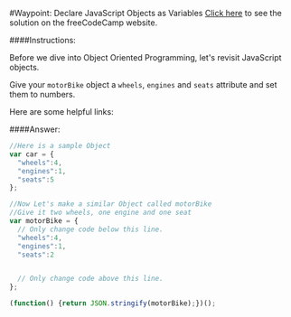 #Waypoint: Declare JavaScript Objects as Variables
<a href="http://freecodecamp.com/challenges/Waypoint:%20Declare%20JavaScript%20Objects%20as%20Variables?solution=%2F%2FHere%20is%20a%20sample%20Object%0Avar%20car%20%3D%20%7B%0A%20%20%22wheels%22%3A4%2C%0A%20%20%22engines%22%3A1%2C%0A%20%20%22seats%22%3A5%0A%7D%3B%0A%0A%2F%2FNow%20Let%27s%20make%20a%20similar%20Object%20called%20motorBike%0A%2F%2FGive%20it%20two%20wheels%2C%20one%20engine%20and%20one%20seat%0Avar%20motorBike%20%3D%20%7B%0A%20%20%2F%2F%20Only%20change%20code%20below%20this%20line.%0A%20%20%22wheels%22%3A4%2C%0A%20%20%22engines%22%3A1%2C%0A%20%20%22seats%22%3A2%0A%0A%0A%20%20%2F%2F%20Only%20change%20code%20above%20this%20line.%0A%7D%3B%0A%0A(function()%20%7Breturn%20JSON.stringify(motorBike)%3B%7D)()%3B%0A" target="_blank">Click here</a> to see the solution on the freeCodeCamp website.


####Instructions:
<p class="wrappable negative-10">Before we dive into Object Oriented Programming, let&apos;s revisit JavaScript objects.</p><p class="wrappable negative-10">Give your <code>motorBike</code> object a <code>wheels</code>, <code>engines</code> and <code>seats</code> attribute and set them to numbers.</p><div class="negative-bottom-margin-30"><div id="MDN-links"><p class="negative-10">Here are some helpful links:</p></div></div>


####Answer:
```javascript
//Here is a sample Object
var car = {
  "wheels":4,
  "engines":1,
  "seats":5
};

//Now Let's make a similar Object called motorBike
//Give it two wheels, one engine and one seat
var motorBike = {
  // Only change code below this line.
  "wheels":4,
  "engines":1,
  "seats":2


  // Only change code above this line.
};

(function() {return JSON.stringify(motorBike);})();

```